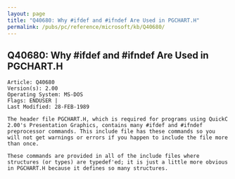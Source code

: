 ```yaml
---
layout: page
title: "Q40680: Why #ifdef and #ifndef Are Used in PGCHART.H"
permalink: /pubs/pc/reference/microsoft/kb/Q40680/
---
```


## Q40680: Why #ifdef and #ifndef Are Used in PGCHART.H

	Article: Q40680
	Version(s): 2.00
	Operating System: MS-DOS
	Flags: ENDUSER |
	Last Modified: 28-FEB-1989
	
	The header file PGCHART.H, which is required for programs using QuickC
	2.00's Presentation Graphics, contains many #ifdef and #ifndef
	preprocessor commands. This include file has these commands so you
	will not get warnings or errors if you happen to include the file more
	than once.
	
	These commands are provided in all of the include files where
	structures (or types) are typedef'ed; it is just a little more obvious
	in PGCHART.H because it defines so many structures.
